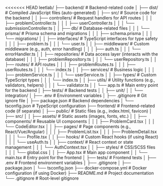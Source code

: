 <<<<<<< HEAD
leetlab/
├── backend/                   # Backend-related code
│   ├── dist/                  # Compiled JavaScript files (auto-generated)
│   ├── src/                   # Source code for the backend
│   │   ├── controllers/       # Request handlers for API routes
│   │   │   ├── problemController.ts
│   │   │   ├── userController.ts
│   │   │   └── submissionController.ts
│   │   ├── db/                # Database-related files
│   │   │   └── prisma/        # Prisma schema and migrations
│   │   │       ├── schema.prisma
│   │   │       └── migrations/
│   │   ├── interfaces/        # TypeScript interfaces for type safety
│   │   │   ├── problem.ts
│   │   │   └── user.ts
│   │   ├── middleware/        # Custom middleware (e.g., auth, error handling)
│   │   │   ├── auth.ts
│   │   │   └── errorHandler.ts
│   │   ├── repositories/      # Data access layer (interacts with the database)
│   │   │   ├── problemRepository.ts
│   │   │   └── userRepository.ts
│   │   ├── routes/            # API routes
│   │   │   ├── problemRoutes.ts
│   │   │   ├── userRoutes.ts
│   │   │   └── index.ts
│   │   ├── services/          # Business logic
│   │   │   ├── problemService.ts
│   │   │   └── userService.ts
│   │   ├── types/             # Custom TypeScript types
│   │   │   └── index.ts
│   │   ├── utils/             # Utility functions (e.g., validators, helpers)
│   │   │   └── validator.ts
│   │   └── app.ts             # Main entry point for the backend
│   ├── tests/                 # Backend tests
│   │   ├── unit/
│   │   └── integration/
│   ├── .env                   # Environment variables
│   ├── .gitignore             # Git ignore file
│   ├── package.json           # Backend dependencies
│   └── tsconfig.json          # TypeScript configuration
├── frontend/                  # Frontend-related code (if separate)
│   ├── public/                # Static files (e.g., index.html, favicon)
│   ├── src/
│   │   ├── assets/            # Static assets (images, fonts, etc.)
│   │   ├── components/        # Reusable UI components
│   │   │   ├── ProblemCard.tsx
│   │   │   └── CodeEditor.tsx
│   │   ├── pages/             # Page components (e.g., React/Vue/Angular)
│   │   │   ├── ProblemList.tsx
│   │   │   ├── ProblemDetail.tsx
│   │   │   └── Profile.tsx
│   │   ├── hooks/             # Custom React hooks (if using React)
│   │   │   └── useAuth.ts
│   │   ├── context/           # React context or state management
│   │   │   └── AuthContext.tsx
│   │   ├── styles/            # CSS/SCSS files
│   │   │   └── global.css
│   │   ├── App.tsx            # Main app component
│   │   └── main.tsx           # Entry point for the frontend
│   ├── tests/                 # Frontend tests
│   ├── .env                   # Frontend environment variables
│   ├── .gitignore
│   ├── package.json
│   └── tsconfig.json
├── docker-compose.yml         # Docker configuration (if using Docker)
├── README.md                  # Project documentation
└── .gitignore                 # Root-level gitignore
